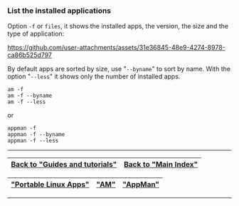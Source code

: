 ### List the installed applications
Option `-f` or `files`, it shows the installed apps, the version, the size and the type of application:

https://github.com/user-attachments/assets/31e36845-48e9-4274-8978-ca86b525d797

By default apps are sorted by size, use "`--byname`" to sort by name. With the option "`--less`" it shows only the number of installed apps.
```
am -f
am -f --byname
am -f --less
```
or
```
appman -f
appman -f --byname
appman -f --less
```

------------------------------------------------------------------------

| [Back to "Guides and tutorials"](../../README.md#guides-and-tutorials) | [Back to "Main Index"](../../README.md#main-index) |
| - | - |

| ["Portable Linux Apps"](https://portable-linux-apps.github.io/) | [ "AM" ](https://github.com/ivan-hc/AM) | [ "AppMan" ](https://github.com/ivan-hc/AppMan) |
| - | - | - |

------------------------------------------------------------------------